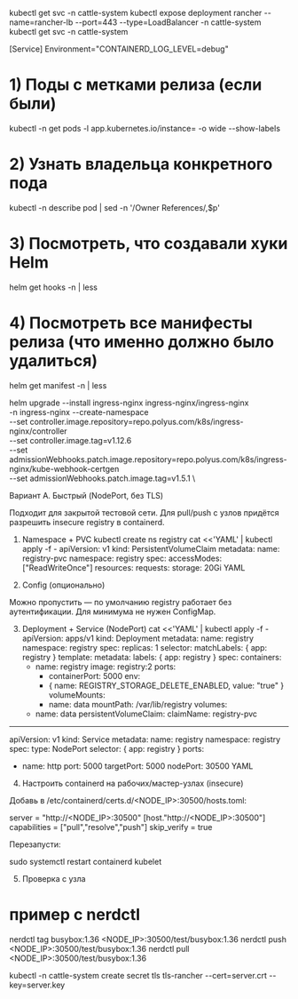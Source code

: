kubectl get svc -n cattle-system
kubectl expose deployment rancher --name=rancher-lb --port=443 --type=LoadBalancer -n cattle-system
kubectl get svc -n cattle-system

[Service]
Environment="CONTAINERD_LOG_LEVEL=debug"
# 1) Поды с метками релиза (если были)
kubectl -n <ns> get pods -l app.kubernetes.io/instance=<release> -o wide --show-labels

# 2) Узнать владельца конкретного пода
kubectl -n <ns> describe pod <pod-name> | sed -n '/Owner References/,$p'

# 3) Посмотреть, что создавали хуки Helm
helm get hooks <release> -n <ns> | less

# 4) Посмотреть все манифесты релиза (что именно должно было удалиться)
helm get manifest <release> -n <ns> | less



helm upgrade --install ingress-nginx ingress-nginx/ingress-nginx \
  -n ingress-nginx --create-namespace \
  --set controller.image.repository=repo.polyus.com/k8s/ingress-nginx/controller \
  --set controller.image.tag=v1.12.6 \
  --set admissionWebhooks.patch.image.repository=repo.polyus.com/k8s/ingress-nginx/kube-webhook-certgen \
  --set admissionWebhooks.patch.image.tag=v1.5.1 \


Вариант A. Быстрый (NodePort, без TLS)

Подходит для закрытой тестовой сети. Для pull/push с узлов придётся разрешить insecure registry в containerd.

1) Namespace + PVC
kubectl create ns registry
cat <<'YAML' | kubectl apply -f -
apiVersion: v1
kind: PersistentVolumeClaim
metadata:
  name: registry-pvc
  namespace: registry
spec:
  accessModes: ["ReadWriteOnce"]
  resources:
    requests:
      storage: 20Gi
YAML

2) Config (опционально)

Можно пропустить — по умолчанию registry работает без аутентификации. Для минимума не нужен ConfigMap.

3) Deployment + Service (NodePort)
cat <<'YAML' | kubectl apply -f -
apiVersion: apps/v1
kind: Deployment
metadata:
  name: registry
  namespace: registry
spec:
  replicas: 1
  selector:
    matchLabels: { app: registry }
  template:
    metadata:
      labels: { app: registry }
    spec:
      containers:
      - name: registry
        image: registry:2
        ports:
        - containerPort: 5000
        env:
        - { name: REGISTRY_STORAGE_DELETE_ENABLED, value: "true" }
        volumeMounts:
        - name: data
          mountPath: /var/lib/registry
      volumes:
      - name: data
        persistentVolumeClaim:
          claimName: registry-pvc
---
apiVersion: v1
kind: Service
metadata:
  name: registry
  namespace: registry
spec:
  type: NodePort
  selector: { app: registry }
  ports:
  - name: http
    port: 5000
    targetPort: 5000
    nodePort: 30500
YAML

4) Настроить containerd на рабочих/мастер-узлах (insecure)

Добавь в /etc/containerd/certs.d/<NODE_IP>:30500/hosts.toml:

server = "http://<NODE_IP>:30500"
[host."http://<NODE_IP>:30500"]
  capabilities = ["pull","resolve","push"]
  skip_verify = true


Перезапусти:

sudo systemctl restart containerd kubelet

5) Проверка с узла
# пример с nerdctl
nerdctl tag busybox:1.36 <NODE_IP>:30500/test/busybox:1.36
nerdctl push <NODE_IP>:30500/test/busybox:1.36
nerdctl pull <NODE_IP>:30500/test/busybox:1.36

kubectl -n cattle-system create secret tls tls-rancher --cert=server.crt --key=server.key
